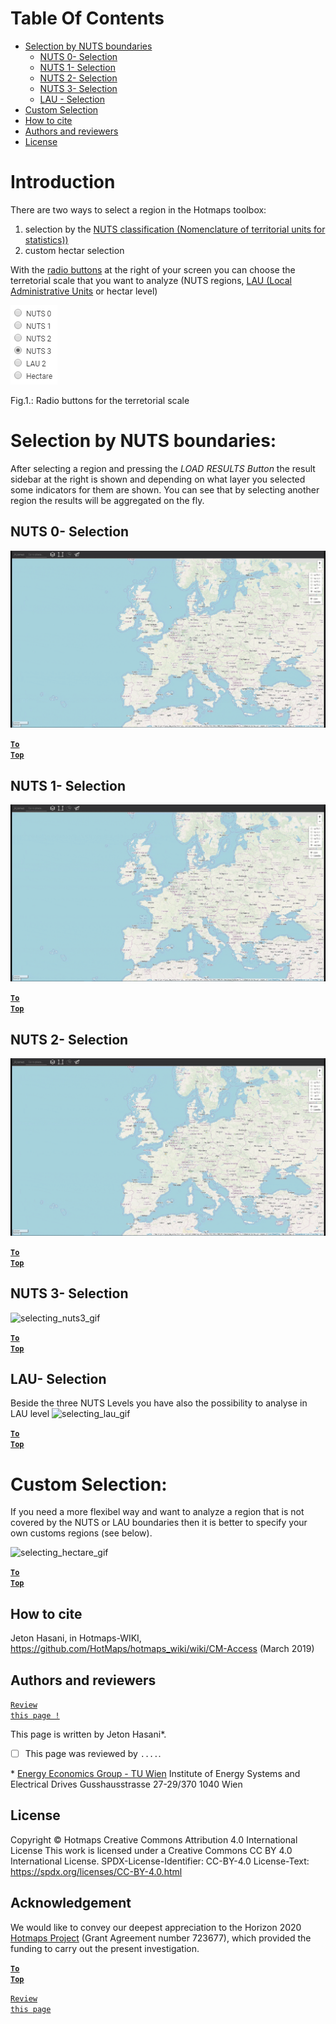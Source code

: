 # Table Of Contents
* [Selection by NUTS boundaries](#Selection-by-NUTS-boundaries)
  * [NUTS 0- Selection](#NUTS-0--Selection)
  * [NUTS 1- Selection](#NUTS-1--Selection)
  * [NUTS 2- Selection](#NUTS-2--Selection)
  * [NUTS 3- Selection](#NUTS-3--Selection)
  * [LAU - Selection](#LAU--Selection)
* [Custom Selection](#Custom-Selection)
* [How to cite](#How-to-cite)
* [Authors and reviewers](#Authors-and-reviewers)
* [License](#License)

# Introduction
There are two ways to select a region in the Hotmaps toolbox:
1. selection by the [NUTS classification (Nomenclature of territorial units for statistics))](https://ec.europa.eu/eurostat/web/nuts/background)
2. custom hectar selection

With the [radio buttons](#Fig1) at the right of your screen you can choose the terretorial scale that you want to analyze (NUTS regions, [LAU (Local Administrative Units](https://ec.europa.eu/eurostat/web/nuts/local-administrative-units) or hectar level)

<a name ="Fig1">![radio_buttons_png][radio_buttons]</a>

Fig.1.: Radio buttons for the terretorial scale

# Selection by NUTS boundaries:
After selecting a region and pressing the _LOAD RESULTS Button_ the result sidebar at the right is shown and depending on what layer you selected some indicators for them are shown. You can see that by selecting another region the results will be aggregated on the fly.

## NUTS 0- Selection
![ selecting_nuts0_gif][ selecting_nuts0]

<code><ins>**[To Top](#table-of-contents)**</ins></code>

## NUTS 1- Selection
![ selecting_nuts1_gif][ selecting_nuts1]

<code><ins>**[To Top](#table-of-contents)**</ins></code>

## NUTS 2- Selection
![ selecting_nuts2_gif][ selecting_nuts2]

<code><ins>**[To Top](#table-of-contents)**</ins></code>

## NUTS 3- Selection
![ selecting_nuts3_gif][ selecting_nuts3]

<code><ins>**[To Top](#table-of-contents)**</ins></code>

## LAU- Selection
Beside the three NUTS Levels you have also the possibility to analyse in LAU level
![ selecting_lau_gif][selecting_lau]

<code><ins>**[To Top](#table-of-contents)**</ins></code>

# Custom Selection:
If you need a more flexibel way and want to analyze a region that is not covered by the NUTS or LAU boundaries then it is better to specify your own customs regions (see below).

![ selecting_hectare_gif][selecting_hectare]

<code><ins>**[To Top](#table-of-contents)**</ins></code>

## How to cite

Jeton Hasani, in Hotmaps-WIKI, https://github.com/HotMaps/hotmaps_wiki/wiki/CM-Access (March 2019)


## Authors and reviewers
<code>[Review this page !](https://github.com/HotMaps/hotmaps_wiki/wiki/How-to-select-a-region-in-the-Hotmaps-toolbox/_edit)</code>

This page is written by Jeton Hasani\*.
- [ ] This page was reviewed by <code>....</code>\.


\* [Energy Economics Group - TU Wien](https://eeg.tuwien.ac.at/)
Institute of Energy Systems and Electrical Drives
Gusshausstrasse 27-29/370
1040 Wien

## License
Copyright © Hotmaps
Creative Commons Attribution 4.0 International License
This work is licensed under a Creative Commons CC BY 4.0 International License.
SPDX-License-Identifier: CC-BY-4.0
License-Text: https://spdx.org/licenses/CC-BY-4.0.html


## Acknowledgement
We would like to convey our deepest appreciation to the Horizon 2020 [Hotmaps Project](https://www.hotmaps-project.eu) (Grant Agreement number 723677), which provided the funding to carry out the present investigation.

<code><ins>**[To Top](#table-of-contents)**</ins></code>

<code>[Review this page](https://github.com/HotMaps/hotmaps_wiki/wiki/How-to-select-a-region-in-the-Hotmaps-toolbox/_edit)</code>

[//]: # (Here are all the files to the links)


[radio_buttons]: https://github.com/HotMaps/hotmaps_wiki/blob/master/Images/general_tool_functionalities_and_structure/radio_buttons.png

[selecting_nuts0]: https://github.com/HotMaps/hotmaps_wiki/blob/master/Images/general_tool_functionalities_and_structure/selecting_nuts0.gif

[selecting_nuts1]: https://github.com/HotMaps/hotmaps_wiki/blob/master/Images/general_tool_functionalities_and_structure/selecting_nuts1.gif

[selecting_nuts2]: https://github.com/HotMaps/hotmaps_wiki/blob/master/Images/general_tool_functionalities_and_structure/selecting_nuts2.gif

[selecting_nuts3]: https://github.com/HotMaps/hotmaps_wiki/blob/master/Images/general_tool_functionalities_and_structure/selecting_nuts3.gif

[selecting_lau]: https://github.com/HotMaps/hotmaps_wiki/blob/master/Images/general_tool_functionalities_and_structure/selecting_lau.gif

[selecting_hectare]: https://github.com/HotMaps/hotmaps_wiki/blob/master/Images/general_tool_functionalities_and_structure/selecting_hectare.gif

